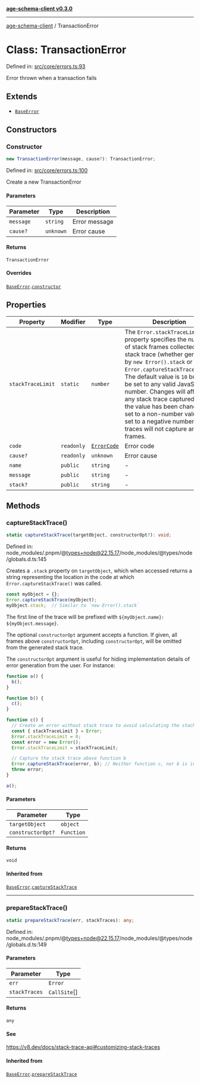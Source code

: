 [**age-schema-client v0.3.0**](../index.md)

***

[age-schema-client](/ageSchemaClient/api-generated/index.md) / TransactionError

# Class: TransactionError

Defined in: [src/core/errors.ts:93](https://github.com/standardbeagle/ageSchemaClient/blob/main/src/core/errors.ts#L93)

Error thrown when a transaction fails

## Extends

- [`BaseError`](/ageSchemaClient/api-generated/classes/BaseError.md)

## Constructors

### Constructor

```ts
new TransactionError(message, cause?): TransactionError;
```

Defined in: [src/core/errors.ts:100](https://github.com/standardbeagle/ageSchemaClient/blob/main/src/core/errors.ts#L100)

Create a new TransactionError

#### Parameters

| Parameter | Type | Description |
| ------ | ------ | ------ |
| `message` | `string` | Error message |
| `cause?` | `unknown` | Error cause |

#### Returns

`TransactionError`

#### Overrides

[`BaseError`](/ageSchemaClient/api-generated/classes/BaseError.md).[`constructor`](/ageSchemaClient/api-generated/classes/BaseError.md#constructor)

## Properties

| Property | Modifier | Type | Description | Inherited from | Defined in |
| ------ | ------ | ------ | ------ | ------ | ------ |
| <a id="stacktracelimit"></a> `stackTraceLimit` | `static` | `number` | The `Error.stackTraceLimit` property specifies the number of stack frames collected by a stack trace (whether generated by `new Error().stack` or `Error.captureStackTrace(obj)`). The default value is `10` but may be set to any valid JavaScript number. Changes will affect any stack trace captured _after_ the value has been changed. If set to a non-number value, or set to a negative number, stack traces will not capture any frames. | [`BaseError`](/ageSchemaClient/api-generated/classes/BaseError.md).[`stackTraceLimit`](/ageSchemaClient/api-generated/classes/BaseError.md#stacktracelimit) | node\_modules/.pnpm/@types+node@22.15.17/node\_modules/@types/node/globals.d.ts:161 |
| <a id="code"></a> `code` | `readonly` | [`ErrorCode`](/ageSchemaClient/api-generated/enumerations/ErrorCode.md) | Error code | [`BaseError`](/ageSchemaClient/api-generated/classes/BaseError.md).[`code`](/ageSchemaClient/api-generated/classes/BaseError.md#code) | [src/core/errors.ts:16](https://github.com/standardbeagle/ageSchemaClient/blob/main/src/core/errors.ts#L16) |
| <a id="cause"></a> `cause?` | `readonly` | `unknown` | Error cause | [`BaseError`](/ageSchemaClient/api-generated/classes/BaseError.md).[`cause`](/ageSchemaClient/api-generated/classes/BaseError.md#cause) | [src/core/errors.ts:25](https://github.com/standardbeagle/ageSchemaClient/blob/main/src/core/errors.ts#L25) |
| <a id="name"></a> `name` | `public` | `string` | - | [`BaseError`](/ageSchemaClient/api-generated/classes/BaseError.md).[`name`](/ageSchemaClient/api-generated/classes/BaseError.md#name) | node\_modules/.pnpm/typescript@5.8.3/node\_modules/typescript/lib/lib.es5.d.ts:1076 |
| <a id="message"></a> `message` | `public` | `string` | - | [`BaseError`](/ageSchemaClient/api-generated/classes/BaseError.md).[`message`](/ageSchemaClient/api-generated/classes/BaseError.md#message) | node\_modules/.pnpm/typescript@5.8.3/node\_modules/typescript/lib/lib.es5.d.ts:1077 |
| <a id="stack"></a> `stack?` | `public` | `string` | - | [`BaseError`](/ageSchemaClient/api-generated/classes/BaseError.md).[`stack`](/ageSchemaClient/api-generated/classes/BaseError.md#stack) | node\_modules/.pnpm/typescript@5.8.3/node\_modules/typescript/lib/lib.es5.d.ts:1078 |

## Methods

### captureStackTrace()

```ts
static captureStackTrace(targetObject, constructorOpt?): void;
```

Defined in: node\_modules/.pnpm/@types+node@22.15.17/node\_modules/@types/node/globals.d.ts:145

Creates a `.stack` property on `targetObject`, which when accessed returns
a string representing the location in the code at which
`Error.captureStackTrace()` was called.

```js
const myObject = {};
Error.captureStackTrace(myObject);
myObject.stack;  // Similar to `new Error().stack`
```

The first line of the trace will be prefixed with
`${myObject.name}: ${myObject.message}`.

The optional `constructorOpt` argument accepts a function. If given, all frames
above `constructorOpt`, including `constructorOpt`, will be omitted from the
generated stack trace.

The `constructorOpt` argument is useful for hiding implementation
details of error generation from the user. For instance:

```js
function a() {
  b();
}

function b() {
  c();
}

function c() {
  // Create an error without stack trace to avoid calculating the stack trace twice.
  const { stackTraceLimit } = Error;
  Error.stackTraceLimit = 0;
  const error = new Error();
  Error.stackTraceLimit = stackTraceLimit;

  // Capture the stack trace above function b
  Error.captureStackTrace(error, b); // Neither function c, nor b is included in the stack trace
  throw error;
}

a();
```

#### Parameters

| Parameter | Type |
| ------ | ------ |
| `targetObject` | `object` |
| `constructorOpt?` | `Function` |

#### Returns

`void`

#### Inherited from

[`BaseError`](/ageSchemaClient/api-generated/classes/BaseError.md).[`captureStackTrace`](/ageSchemaClient/api-generated/classes/BaseError.md#capturestacktrace)

***

### prepareStackTrace()

```ts
static prepareStackTrace(err, stackTraces): any;
```

Defined in: node\_modules/.pnpm/@types+node@22.15.17/node\_modules/@types/node/globals.d.ts:149

#### Parameters

| Parameter | Type |
| ------ | ------ |
| `err` | `Error` |
| `stackTraces` | `CallSite`[] |

#### Returns

`any`

#### See

https://v8.dev/docs/stack-trace-api#customizing-stack-traces

#### Inherited from

[`BaseError`](/ageSchemaClient/api-generated/classes/BaseError.md).[`prepareStackTrace`](/ageSchemaClient/api-generated/classes/BaseError.md#preparestacktrace)
